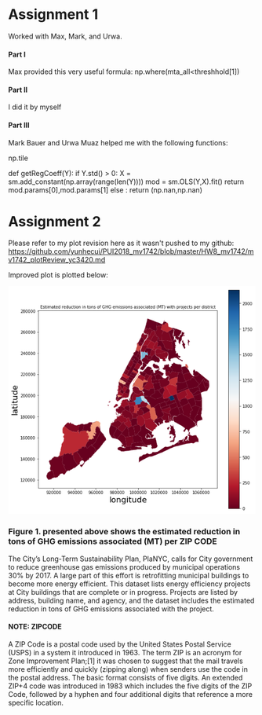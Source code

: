 # Assignment 1

Worked with Max, Mark, and Urwa.

#### Part I
Max provided this very useful formula:
np.where(mta_all<threshhold[1])
#### Part II
I did it by myself 
#### Part III
Mark Bauer and Urwa Muaz helped me with the following functions:

np.tile

def getRegCoeff(Y):
    if Y.std() > 0:
        X = sm.add_constant(np.array(range(len(Y))))
        mod = sm.OLS(Y,X).fit()
        return mod.params[0],mod.params[1]
    else : 
        return (np.nan,np.nan)


# Assignment 2

Please refer to my plot revision here as it wasn't pushed to my github:
https://github.com/yunhecui/PUI2018_mv1742/blob/master/HW8_mv1742/mv1742_plotReview_yc3420.md

Improved plot is plotted below:

![image](download.png)

### Figure 1. presented above shows the estimated reduction in tons of GHG emissions associated (MT) per ZIP CODE
The City’s Long-Term Sustainability Plan, PlaNYC, calls for City government to reduce greenhouse gas emissions produced by municipal operations 30% by 2017. A large part of this effort is retrofitting municipal buildings to become more energy efficient. This dataset lists energy efficiency projects at City buildings that are complete or in progress. Projects are listed by address, building name, and agency, and the dataset includes the estimated reduction in tons of GHG emissions associated with the project.
#### NOTE: ZIPCODE 
A ZIP Code is a postal code used by the United States Postal Service (USPS) in a system it introduced in 1963. The term ZIP is an acronym for Zone Improvement Plan;[1] it was chosen to suggest that the mail travels more efficiently and quickly (zipping along) when senders use the code in the postal address. The basic format consists of five digits. An extended ZIP+4 code was introduced in 1983 which includes the five digits of the ZIP Code, followed by a hyphen and four additional digits that reference a more specific location.


